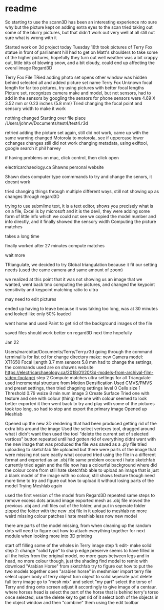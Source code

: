 # readme

So starting to use the scann3D has been an interesting experience nto sure why but the picture kept on adding extra eyes to the scan tried taking out some of the blurry pictures, but that didn't work out very well at all still not sure what is wrong with it

Started work on 3d project today Tuesday 16th
took pictures of Terry Fox statue in front of parliament hill
had to get on Matt's shoulders to take some of the higher pictures, hopefully they turn out well
weather was a bit crappy out, little bits of blowing snow, and a bit cloudy, could end up affecting the overal image
Regard3D

Terry Fox File
TRied adding photo set
opens other window was hidden behind
selected all and added
picture set name Terry Fox
Unknown focal length for far too pictures, try using pictures with better focal lengths
Picture set, recognizes camera make and model, but not sensors, had to add in the sensors by googling the sensors for phone sensors were 4.69 X 3.52 mm or 0.23 inches (5.8 mm) Tried changing the focal point and sensory width to make it work

nothing changed
Starting over file place /Users/johnw/Documents/test4/test4.r3d

retried adding the picture set again, still did not work, came up with the same warning
changed Motorola to motorola, see if uppercase lower cchanges
changes still did not work
changing metadata, using exiftool, google search it phil harvey

if having problems on mac, click control, then click open

electricarchaeology.ca Shawns personal website

Shawn does computer type commmands to try and change the senors, it doesnt work

tried changing things through multiple different ways, still not showing up as changes through regard3D

trying to use submlime text, it is a text editor, shows you precisely what is on a file, Excel is by microsoft and it is the devil, they were adding some form of little info which we could not see we copied the model number and info directly, and it finally showed the sensory width Computing the picture matches

takes a long time

finally worked after 27 minutes compute matches

wait more

TRiangulate, we decided to try Global triangulation because it fit our setting needs (used the came camera and same amount of zoom)

we realized at this point that it was not showing us an image that we wanted, went back tmo computing the pictures, and changed the keypoint sensitivity and keypoint matching ratio to ultra

may need to edit pictures

ended up having to leave because it was taking too long, was at 30 minutes and looked like only 50% loaded

went home and used Paint to get rid of the background images of the file

saved files should work better on regard3D next time hopefully

Jan 22

Users/marcbitar/Documents/Terry/Terry.r3d going through the command terminal
ls for list
cd for change directory
make: new
Camera model: XT1650
Focal l;ength 3.7 mm
sensors 5.8 mm had to change the settings, the commands used are on shawns website https://electricarchaeology.ca/2018/01/20/3d-models-from-archival-film-video-footage/ step 2 Compute matches
ultra settings for all Triangulate
used incremental structure from Motion Densification
Used CMVS/PMVS and preset settings, then tried chagning settings level 0 Cells size 1 Threshold 0.79 wsize 8 min num image 3 Create Surface
Tried one with texture and one with colour (thing) the one with colour seemed to look better
exported it
then went back to try and play with some of the pictures
took too long, so had to stop and export the primary image
Opened up Meshlab

Opened up the new 3D rendering that had been produced
getting rid of the extra bits around the image
Used the select vertexes tool, dragged around what i didn't want
then used the tool "delete the current set of selected vertices" button
repeated until had gotten rid of everything didnt want
with the new image that was produced the file was saved as a .ply file
tried uploading to sketchfab
file uploaded but there were parts of the image that were missing
not sure eactly what occured
tried using the file in a different format and exported as an .obj file
same problem occured
i hate sketchfab currently
tried again and the file now has a colourful background
where did the colour come from
still hate sketchfab
able to upload an image that is just a blank model of the image with no colour, still shows texture though
need more time to try and figure out how to upload it without losing parts of the model
Trying Meshlab again

used the first version of the model from Regard3D
repeated same steps to remove excess dots around image
exported mesh as .obj file
moved the previous .obj and .mtl files out of the folder, and put in seperate folder
zipped the folder with the new .obj file in it
upload to meshlab
no more weird missing colour patches
i hate meshlab less now
new model

there are parts of the model missing, from when cleaning up the random dots
will need to figure out how to attach everything together for next module when looking more into 3D printing



start off filling some of the wholes in Terry image
step 1: edit- make solid
step 2: change "solid type" to sharp edge preserve
seems to have filled in all the holes from the original model, no more gaps between legs and in head, no more colour though, just the shading
find model to remix with
download "Arabian Horse" from sketchfab
try to figure out how to put the two models together
open "arabien horse" in meshmixer
import terry file
select upper body of terry object
turn object to solid seperate part
delete full terry image
go to "mesh mix" and select "my part"
select the torso of Terry and drag onto screen
adjust it accordingly to give image of a centaur. where horses head is
select the part of the horse that is behind terry's torso
once selected, use the delete key to get rid of it
select both of the objects in the object window and then "combine" them using the edit toolbar
